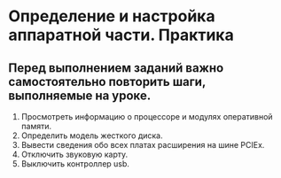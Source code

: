 # Определение и настройка аппаратной части. Практика
## Перед выполнением заданий важно самостоятельно повторить шаги, выполняемые на уроке.

1. Просмотреть информацию о процессоре и модулях оперативной памяти.
2. Определить модель жесткого диска.
3. Вывести сведения обо всех платах расширения на шине PCIEx.
4. Отключить звуковую карту.
5. Выключить контроллер usb.
